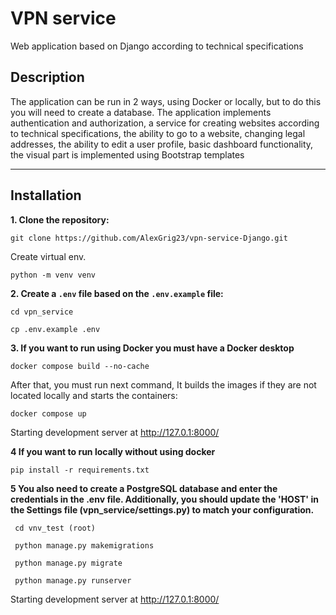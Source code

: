 # VPN service
Web application based on Django according to technical specifications

## Description
The application can be run in 2 ways, using Docker or locally, but to do this you will need to create a database.
The application implements authentication and authorization, a service for creating websites according to technical specifications, 
the ability to go to a website, changing legal addresses, the ability to edit a user profile, basic dashboard functionality, 
the visual part is implemented using Bootstrap templates

---
## Installation
**1. Clone the repository:**

   ```shell
   git clone https://github.com/AlexGrig23/vpn-service-Django.git
   ```


  Create virtual env.

   ```shell
   python -m venv venv
   ```

**2. Create a `.env` file based on the `.env.example` file:**

   ```shell
   cd vpn_service
   ```

   ```shell
   cp .env.example .env
   ```
**3. If you want to run using Docker you must have a Docker desktop**
  
   ```shell
   docker compose build --no-cache
   ```
   
   After that, you must run next command, It builds the images if they are not located locally and starts the containers:

   ```shell
   docker compose up
   ```
   Starting development server at  http://127.0.1:8000/
  
	
**4 If you want to run locally without using docker**

   ```shell
   pip install -r requirements.txt
   ```
**5 You also need to create a PostgreSQL database and enter the credentials in the .env file.
 Additionally, you should update the 'HOST' in the Settings file (vpn_service/settings.py) to match your configuration.**

  ```shell
   cd vnv_test (root)
   ```

  ```shell
   python manage.py makemigrations
   ```

  ```shell
   python manage.py migrate
   ```

  ```shell
   python manage.py runserver
   ```
  Starting development server at  http://127.0.1:8000/



